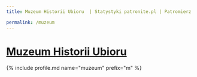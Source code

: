 ```yaml
---
title: Muzeum Historii Ubioru  | Statystyki patronite.pl | Patromierz

permalink: /muzeum
---
```


# [Muzeum Historii Ubioru ](https://patronite.pl/muzeum)

{% include profile.md name="muzeum" prefix="m" %}
